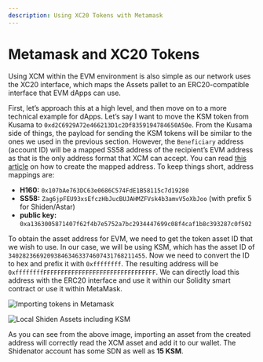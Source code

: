 ```yaml
---
description: Using XC20 Tokens with Metamask
---
```


# Metamask and XC20 Tokens

Using XCM within the EVM environment is also simple as our network uses the XC20 interface, which maps the Assets pallet to an ERC20-compatible interface that EVM dApps can use.

First, let’s approach this at a high level, and then move on to a more technical example for dApps. Let’s say I want to move the KSM token from Kusama to `0xd2C6929A72e466213D1c2Df8359194784650A50e`. From the Kusama side of things, the payload for sending the KSM tokens will be similar to the ones we used in the previous section. However, the `Beneficiary` address (account ID) will be a mapped SS58 address of the recipient’s EVM address as that is the only address format that XCM can accept. You can read [this article](https://medium.com/astar-network/using-astar-network-account-between-substrate-and-evm-656643df22a0) on how to create the mapped address. To keep things short, address mappings are:

* **H160:** `0x107bAe763DC63e0686C574FdE1B58115c7d19280`
* **SS58:** `Zag6jpFEU93xsEfczHbJucBUJAHMZFVsk4b3amvV5oXbJoo` (with prefix 5 for Shiden/Astar)
* **public key:** `0xa1363005871407f62f4b7e5752a7bc2934447699c08f4caf1b8c393287c0f502`

To obtain the asset address for EVM, we need to get the token asset ID that we wish to use. In our case, we will be using KSM, which has the asset ID of `340282366920938463463374607431768211455`. Now we need to convert the ID to hex and prefix it with `0xffffffff`. The resulting address will be `0xffffffffFFFFFFFFFFFFFFFFFFFFFFFFFFFFFFFF`. We can directly load this address with the ERC20 interface and use it within our Solidity smart contract or use it within MetaMask.

![Importing tokens in Metamask](../../.gitbook/assets/100\_metamask\_asset\_import.png)

![Local Shiden Assets including KSM](../../.gitbook/assets/101\_local\_shiden\_assets.png)

As you can see from the above image, importing an asset from the created address will correctly read the XCM asset and add it to our wallet. The Shidenator account has some SDN as well as **15 KSM**.
